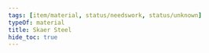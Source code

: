 ```yaml
---
tags: [item/material, status/needswork, status/unknown]
typeOf: material
title: Skaer Steel
hide_toc: true
---
```


